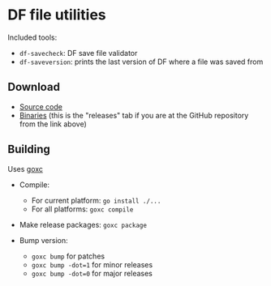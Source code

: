 # DF file utilities

Included tools:
* `df-savecheck`: DF save file validator
* `df-saveversion`: prints the last version of DF where a file was saved from

## Download
* [Source code](https://github.com/lethosor/df-fileutils)
* [Binaries](https://github.com/lethosor/df-fileutils/releases) (this is the "releases" tab if you are at the GitHub repository from the link above)

## Building

Uses [goxc](https://github.com/laher/goxc)

* Compile:

    * For current platform: ``go install ./...``
    * For all platforms: ``goxc compile``

* Make release packages: ``goxc package``
* Bump version:

    * ``goxc bump`` for patches
    * ``goxc bump -dot=1`` for minor releases
    * ``goxc bump -dot=0`` for major releases
